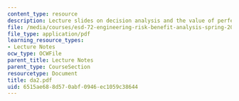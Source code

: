 ```yaml
---
content_type: resource
description: Lecture slides on decision analysis and the value of perfect information.
file: /media/courses/esd-72-engineering-risk-benefit-analysis-spring-2007/6515ae688d570abf0946ec1059c38644_da2.pdf
file_type: application/pdf
learning_resource_types:
- Lecture Notes
ocw_type: OCWFile
parent_title: Lecture Notes
parent_type: CourseSection
resourcetype: Document
title: da2.pdf
uid: 6515ae68-8d57-0abf-0946-ec1059c38644
---
```

